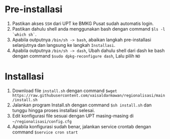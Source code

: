 # Pre-installasi
1. Pastikan akses `SSH` dari UPT ke BMKG Pusat sudah automatis login.
2. Pastikan dahulu shell anda menggunakan bash dengan command `` $ls -l `which sh` ``.
3. Apabila outputnya `/bin/sh -> bash`, abaikan langkah pre-installasi selanjutnya dan langsung ke langkah `Installasi`.
4. Apabila outputnya `/bin/sh -> dash`, Ubah dahulu shell dari dash ke bash dengan command `$sudo dpkg-reconfigure dash`, Lalu pilih `NO`

# Installasi
1. Download file `install.sh` dengan command `$wget https://raw.githubusercontent.com/vaisaldarmawan/regionalisasi/main/install.sh`
2. Jalankan program Install.sh dengan command `$sh install.sh` dan tunggu hingga proses installasi selesai.
3. Edit konfigurasi file sesuai dengan UPT masing-masing di `~/regionalisasi/config.cfg`
4. Apabila konfigurasi sudah benar, jalankan service crontab dengan command `$service cron start`
